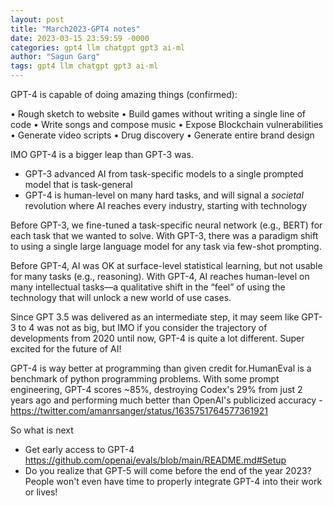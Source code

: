 ```yaml
---
layout: post
title: "March2023-GPT4 notes"
date: 2023-03-15 23:59:59 -0000
categories: gpt4 llm chatgpt gpt3 ai-ml
author: "Sagun Garg"
tags: gpt4 llm chatgpt gpt3 ai-ml
---
```


GPT-4 is capable of doing amazing things (confirmed):

• Rough sketch to website
• Build games without writing a single line of code
• Write songs and compose music
• Expose Blockchain vulnerabilities
• Generate video scripts
• Drug discovery
• Generate entire brand design


IMO GPT-4 is a bigger leap than GPT-3 was.
- GPT-3 advanced AI from task-specific models to a single prompted model that is task-general
- GPT-4 is human-level on many hard tasks, and will signal a *societal* revolution where AI reaches every industry, starting with technology


Before GPT-3, we fine-tuned a task-specific neural network (e.g., BERT) for each task that we wanted to solve.
With GPT-3, there was a paradigm shift to using a single large language model for any task via few-shot prompting.

Before GPT-4, AI was OK at surface-level statistical learning, but not usable for many tasks (e.g., reasoning).
With GPT-4, AI reaches human-level on many intellectual tasks—a qualitative shift in the “feel” of using the technology that will unlock a new world of use cases.

Since GPT 3.5 was delivered as an intermediate step, it may seem like GPT-3 to 4 was not as big, but IMO if you consider the trajectory of developments from 2020 until now, GPT-4 is quite a lot different. Super excited for the future of AI!

GPT-4 is way better at programming than given credit for.HumanEval is a benchmark of python programming problems. With some prompt engineering, GPT-4 scores ~85%, destroying Codex's 29% from just 2 years ago and performing much better than OpenAI's publicized accuracy - https://twitter.com/amanrsanger/status/1635751764577361921

So what is next
- Get early access to GPT-4
https://github.com/openai/evals/blob/main/README.md#Setup
- Do you realize that GPT-5 will come before the end of the year 2023? People won't even have time to properly integrate GPT-4 into their work or lives!